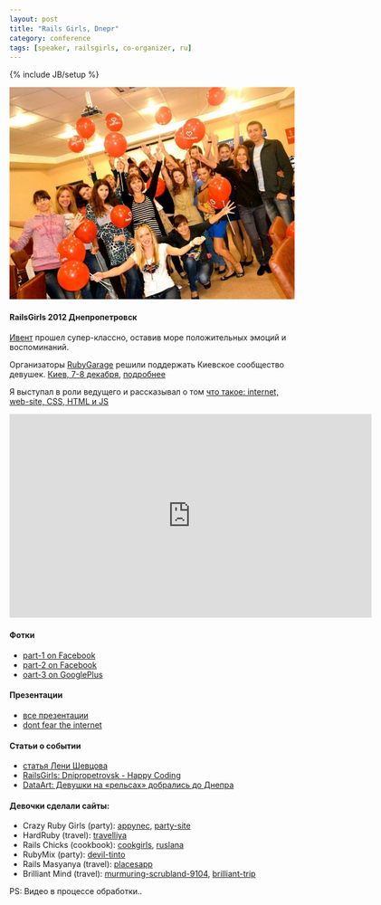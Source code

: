 ```yaml
---
layout: post
title: "Rails Girls, Dnepr"
category: conference
tags: [speaker, railsgirls, co-organizer, ru]
---
```

{% include JB/setup %}


![RailsGirls 2012 Днепропетровск](/images/life/railsgirls.jpg "RailsGirls 2012 Днепропетровск")

#### RailsGirls 2012 Днепропетровск

[Ивент](http://railsgirls.com/dnipropetrovsk) прошел супер-классно, оставив море положительных эмоций и воспоминаний.


Организаторы [RubyGarage](http://rubygarage.org) решили поддержать Киевское сообщество девушек. [Киев, 7-8 декабря](http://railsgirls.com/kiev),   [подробнее](http://dou.ua/calendar/2407/)

Я выступал в роли ведущего и рассказывал о том [что такое: internet, web-site, CSS, HTML и JS]( http://dont-fear-internet.pp.ua/)

<!-- more -->


<iframe width="640" height="360" src="http://www.youtube.com/embed/QybQdwCnYM4" frameborder="0" allowfullscreen></iframe>

#### Фотки 
* [part-1 on Facebook](http://www.facebook.com/media/set/?set=a.195389347262361.48964.163129323821697&type=3)
* [part-2 on Facebook](http://www.facebook.com/media/set/?set=a.195392280595401.48965.163129323821697&type=3)
* [oart-3 on GooglePlus](https://plus.google.com/photos/108854724146968003782/albums/5796468822708486961)

#### Презентации 
* [все презентации]( https://speakerdeck.com/u/rg_ukraine)
* [dont fear the internet]( http://dont-fear-internet.pp.ua/)

#### Статьи о событии
* [статья Лени Шевцова](http://leonid.shevtsov.me/ru/railsgirls-2012-post-mortem)
* [RailsGirls: Dnipropetrovsk - Happy Сoding](http://blog.railsgirls.com/post/33651656873/railsgirls-dnipropetrovsk-happy-coding)
* [DataArt: Девушки на «рельсах» добрались до Днепра](http://www.dataart.ru/blog/2012/10/devushki-na-relsah-dobralis-do-dnepra/)


#### Девочки сделали сайты:

* Crazy Ruby Girls (party): [appynec](http://appynec.herokuapp.com), [party-site](http://party-site.herokuapp.com)
* HardRuby (travel): [travelliya](http://travelliya.herokuapp.com)
* Rails Chicks (cookbook): [cookgirls](http://cookgirls.herokuapp.com), [ruslana](http://ruslana.herokuapp.com)
* RubyMix (party): [devil-tinto](http://devil-tinto.herokuapp.com)
* Rails Masyanya (travel): [placesapp](http://placesapp.herokuapp.com)
* Brilliant Mind (travel): [murmuring-scrubland-9104](http://murmuring-scrubland-9104.herokuapp.com), [brilliant-trip](http://brilliant-trip.herokuapp.com)



PS: Видео в процессе обработки..
